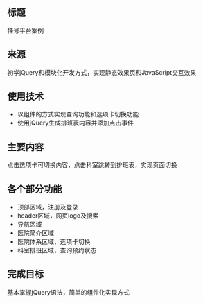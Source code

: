 ## 标题
挂号平台案例

## 来源
初学jQuery和模块化开发方式，实现静态效果页和JavaScript交互效果

## 使用技术
* 以组件的方式实现查询功能和选项卡切换功能
* 使用jQuery生成排班表内容并添加点击事件

## 主要内容
点击选项卡可切换内容，点击科室跳转到排班表，实现页面切换

## 各个部分功能
* 顶部区域，注册及登录
* header区域，网页logo及搜索
* 导航区域
* 医院简介区域
* 医院体系区域，选项卡切换
* 科室排班区域，查询预约状态

## 完成目标
基本掌握jQuery语法，简单的组件化实现方式
